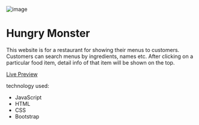 ![image](https://user-images.githubusercontent.com/69745321/116980946-b55b9400-ace8-11eb-91bf-c19665f90c8b.png)

# Hungry Monster

This website is for a restaurant for showing their menus to customers. Customers can search menus by ingredients, names etc. After clicking on a particular food item, detail info of that item will be shown on the top. 

[Live Preview](https://marufhimalay.github.io/hungry-monster/)

technology used:
* JavaScript
* HTML
* CSS
* Bootstrap

